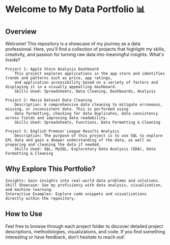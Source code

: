 # Welcome to My Data Portfolio 📊
## Overview

Welcome! This repository is a showcase of my journey as a data professional. Here, you'll find a collection of projects that highlight my skills, creativity, and passion for turning raw data into meaningful insights.
What's Inside?

    Project 1: Apple Store Analysis Dashboard
        This project explores applications in the app store and identifies trends and patterns such as price, app ratings, 
        and application accessibility based on a variety of factors and displaying it in a visually appealling dashboard.
        Skills Used: Spreadsheets, Data Cleaning, Dashboards, Analysis

    Project 2: Movie Dataset Data Cleaning
        Description: A comprehensive data cleaning to mitigate erroneous, missing, or inconsistent data. This is performed using
        data formatting, checking for data duplicates, data consistency across fields and improving data readability.
        Skills Used: Spreadsheets, Functions, Data Formatting & Cleaning

    Project 3: English Premier League Results Analysis
        Description: The purpose of this project is to use SQL to explore EPL data and gain a deeper understanding of the data, as well as preparing and cleaning the data if needed.
        Skills Used: SQL, MySQL, Exploratory Data Analysis (EDA), Data Formatting & Cleaning

## Why Explore This Portfolio?

    Insights: Gain insights into real-world data problems and solutions.
    Skill Showcase: See my proficiency with data analysis, visualization, and machine learning.
    Interactive Examples: Explore code snippets and visualizations directly within the repository.

## How to Use

Feel free to browse through each project folder to discover detailed project descriptions, methodologies, visualizations, and code. If you find something interesting or have feedback, don't hesitate to reach out!

